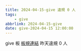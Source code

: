```yaml
---
title: 2024-04-15-give 違規 0 人
tags:
    - give
abbrlink: 2024-04-15-give
date: give-2024-04-15 12:00:00
---
```

give 板 [板規連結](https://www.ptt.cc/bbs/give/M.1612495900.A.C32.html)
昨天違規 0 人
